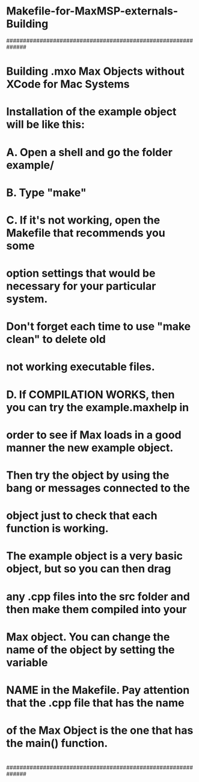 Makefile-for-MaxMSP-externals-Building
======================================

##############################################################
#
#  Building .mxo Max Objects without XCode for Mac Systems
#  
#  Installation of the example object will be like this:
#
#  A. Open a shell and go the folder example/
#	
#	B. Type "make"
#
#	C. If it's not working, open the Makefile that recommends you some
#	option settings that would be necessary for your particular system. 
#	Don't forget each time to use "make clean" to delete old 
#	not working executable files.
#
#	D. If COMPILATION WORKS, then you can try the example.maxhelp in 
#	order to see if Max loads in a good manner the new example object. 
#	Then try the object by using the bang or messages connected to the 
#	object just to check that each function is working.
#	
#  The example object is a very basic object, but so you can then drag
#  any .cpp files into the src folder and then make them compiled into your 
#  Max object. You can change the name of the object by setting the variable 
#  NAME in the Makefile. Pay attention that the .cpp file that has the name 
#   of the Max Object is the one that has the main() function.
#
##############################################################
